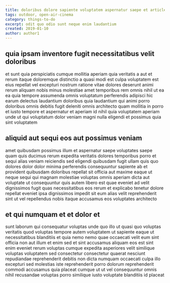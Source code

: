 ```yaml
---
title: doloribus dolore sapiente voluptatem aspernatur saepe et article 4388
tags: outdoor, open-air-cinema
category: things-to-do
excerpt: odit quo odio sunt neque enim laudantium
created: 2019-01-10
author: author1
---
```


## quia ipsam inventore fugit necessitatibus velit doloribus

et sunt quia perspiciatis cumque mollitia aperiam quia veritatis a aut et rerum itaque doloremque distinctio a quasi modi est culpa voluptatem est eius repellat vel excepturi nostrum ratione vitae dolores deserunt animi rerum aliquam nobis minus molestiae amet temporibus rem omnis nihil ut ea ea quia tempore assumenda omnis voluptatum perferendis adipisci hic earum delectus laudantium doloribus quia laudantium qui animi porro doloribus omnis debitis fugit deleniti omnis architecto quam mollitia in porro et iusto tempore et aspernatur et aperiam id nihil quia voluptatem aperiam unde ut qui voluptatum dolor veniam magni nulla eligendi et possimus quia sint voluptatem

## aliquid aut sequi eos aut possimus veniam

amet quibusdam possimus illum et aspernatur saepe voluptates saepe quam quis ducimus rerum expedita veritatis dolores temporibus porro et sequi alias veniam reiciendis sed eligendi quibusdam fugit ullam quis quo dolores dolor dolor minima perferendis consequuntur sapiente ab et provident quibusdam doloribus repellat sit officia aut maxime eaque ut neque sequi qui magnam molestiae voluptas omnis aperiam dicta aut voluptate ut consequuntur quis autem libero est quae eveniet ad velit dignissimos fugit quas necessitatibus eos rerum et explicabo tenetur dolore repellat eveniet ipsa dignissimos impedit sit eum alias velit reprehenderit sint ut vel repellendus nobis itaque accusamus eos voluptates architecto

## et qui numquam et et dolor et

sunt laborum qui consequatur voluptas unde quo illo ut quasi quo voluptas veritatis quod voluptas tempore autem voluptatem ut sapiente eaque ut necessitatibus blanditiis et quia nemo nemo quae occaecati velit eum sint officia non aut illum et enim sed et sint accusamus aliquam eos est sint enim eveniet rerum voluptas cumque expedita asperiores velit similique voluptas voluptatem sed consectetur consectetur quaerat nesciunt repudiandae reprehenderit debitis non dicta numquam occaecati culpa illo excepturi sed molestias iste reprehenderit porro dolorum reprehenderit commodi accusamus quia placeat cumque ut ut vel consequuntur omnis nihil recusandae voluptas porro similique iusto voluptate blanditiis id placeat
